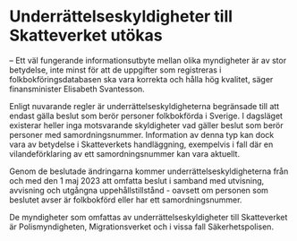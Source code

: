 # Underrättelseskyldigheter till Skatteverket utökas

– Ett väl fungerande informationsutbyte mellan olika myndigheter är av stor betydelse, inte minst för att de uppgifter som registreras i folkbokföringsdatabasen ska vara korrekta och hålla hög kvalitet, säger finansminister Elisabeth Svantesson.

Enligt nuvarande regler är underrättelseskyldigheterna begränsade till att endast gälla beslut som berör personer folkbokförda i Sverige. I dagsläget existerar heller inga motsvarande skyldigheter vad gäller beslut som berör personer med samordningsnummer. Information av denna typ kan dock vara av betydelse i Skatteverkets handläggning, exempelvis i fall där en vilandeförklaring av ett samordningsnummer kan vara aktuellt.

Genom de beslutade ändringarna kommer underrättelseskyldigheterna från och med den 1 maj 2023 att omfatta beslut i samband med utvisning, avvisning och utgångna uppehållstillstånd \- oavsett om personen som beslutet avser är folkbokförd eller har ett samordningsnummer.

De myndigheter som omfattas av underrättelseskyldigheter till Skatteverket är Polismyndigheten, Migrationsverket och i vissa fall Säkerhetspolisen.
